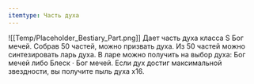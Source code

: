 ```yaml
---
itemtype: Часть духа
---
```

![[Temp/Placeholder_Bestiary_Part.png]]
Дает часть духа класса S Бог мечей. Собрав 50 частей, можно призвать духа. Из 50 частей можно синтезировать ларь духа. В ларе можно получить на выбор духа: Бог мечей либо Блеск · Бог мечей. Если дух достиг максимальной звездности, вы получите пыль духа х16.
